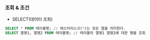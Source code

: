 ### 조회 & 조건

* SELECT(데이터 조회)
```sql
SELECT * FROM 테이블명; // 애스터리스크(*)는 모든 열을 의미한다.
SELECT 열명1, 열명2 FROM 테이블명; // 테이블의 열명1 열명2에 대한 행을 조회
```
